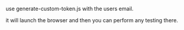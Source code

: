 use generate-custom-token.js with the users email. 

it will launch the browser and then you can perform any testing there.